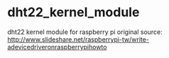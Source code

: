 # dht22_kernel_module
dht22 kernel module for raspberry pi
original source: http://www.slideshare.net/raspberrypi-tw/write-adevicedriveronraspberrypihowto
